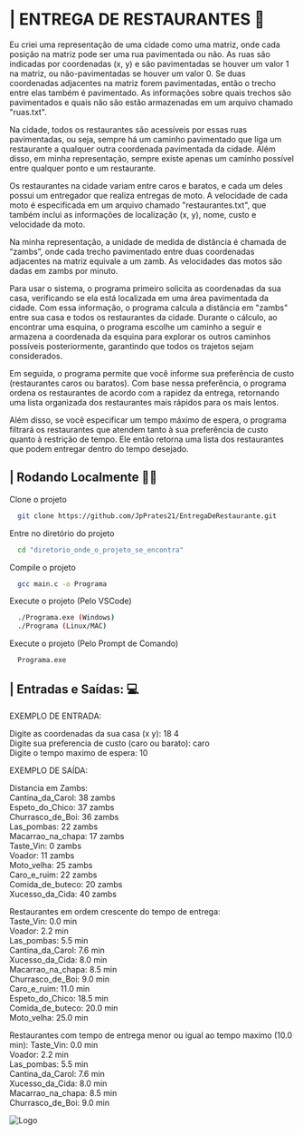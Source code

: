 
# | ENTREGA DE RESTAURANTES 🛵

Eu criei uma representação de uma cidade como uma matriz, onde cada posição na matriz pode ser uma rua pavimentada ou não. As ruas são indicadas por coordenadas (x, y) e são pavimentadas se houver um valor 1 na matriz, ou não-pavimentadas se houver um valor 0. Se duas coordenadas adjacentes na matriz forem pavimentadas, então o trecho entre elas também é pavimentado. As informações sobre quais trechos são pavimentados e quais não são estão armazenadas em um arquivo chamado "ruas.txt".

Na cidade, todos os restaurantes são acessíveis por essas ruas pavimentadas, ou seja, sempre há um caminho pavimentado que liga um restaurante a qualquer outra coordenada pavimentada da cidade. Além disso, em minha representação, sempre existe apenas um caminho possível entre qualquer ponto e um restaurante.

Os restaurantes na cidade variam entre caros e baratos, e cada um deles possui um entregador que realiza entregas de moto. A velocidade de cada moto é especificada em um arquivo chamado "restaurantes.txt", que também inclui as informações de localização (x, y), nome, custo e velocidade da moto.

Na minha representação, a unidade de medida de distância é chamada de “zambs”, onde cada trecho pavimentado entre duas coordenadas adjacentes na matriz equivale a um zamb. As velocidades das motos são dadas em zambs por minuto.

Para usar o sistema, o programa primeiro solicita as coordenadas da sua casa, verificando se ela está localizada em uma área pavimentada da cidade. Com essa informação, o programa calcula a distância em "zambs" entre sua casa e todos os restaurantes da cidade. Durante o cálculo, ao encontrar uma esquina, o programa escolhe um caminho a seguir e armazena a coordenada da esquina para explorar os outros caminhos possíveis posteriormente, garantindo que todos os trajetos sejam considerados.

Em seguida, o programa permite que você informe sua preferência de custo (restaurantes caros ou baratos). Com base nessa preferência, o programa ordena os restaurantes de acordo com a rapidez da entrega, retornando uma lista organizada dos restaurantes mais rápidos para os mais lentos.

Além disso, se você especificar um tempo máximo de espera, o programa filtrará os restaurantes que atendem tanto à sua preferência de custo quanto à restrição de tempo. Ele então retorna uma lista dos restaurantes que podem entregar dentro do tempo desejado.


## | Rodando Localmente 👨‍💻

Clone o projeto

```bash
  git clone https://github.com/JpPrates21/EntregaDeRestaurante.git
```

Entre no diretório do projeto

```bash
  cd "diretorio_onde_o_projeto_se_encontra"
```

Compile o projeto

```bash
  gcc main.c -o Programa
```

Execute o projeto (Pelo VSCode)

```bash
  ./Programa.exe (Windows)
  ./Programa (Linux/MAC)
```
Execute o projeto (Pelo Prompt de Comando)

```bash
  Programa.exe
```


## | Entradas e Saídas: 💻

EXEMPLO DE ENTRADA:

Digite as coordenadas da sua casa (x y): 18 4  
Digite sua preferencia de custo (caro ou barato): caro  
Digite o tempo maximo de espera: 10  



EXEMPLO DE SAÍDA:

Distancia em Zambs:  
Cantina_da_Carol: 38 zambs  
Espeto_do_Chico: 37 zambs  
Churrasco_de_Boi: 36 zambs  
Las_pombas: 22 zambs  
Macarrao_na_chapa: 17 zambs  
Taste_Vin: 0 zambs  
Voador: 11 zambs  
Moto_velha: 25 zambs  
Caro_e_ruim: 22 zambs  
Comida_de_buteco: 20 zambs  
Xucesso_da_Cida: 40 zambs  

Restaurantes em ordem crescente do tempo de entrega:  
Taste_Vin: 0.0 min  
Voador: 2.2 min  
Las_pombas: 5.5 min  
Cantina_da_Carol: 7.6 min  
Xucesso_da_Cida: 8.0 min  
Macarrao_na_chapa: 8.5 min  
Churrasco_de_Boi: 9.0 min  
Caro_e_ruim: 11.0 min  
Espeto_do_Chico: 18.5 min  
Comida_de_buteco: 20.0 min  
Moto_velha: 25.0 min  

Restaurantes com tempo de entrega menor ou igual ao tempo maximo (10.0 min):
Taste_Vin: 0.0 min  
Voador: 2.2 min  
Las_pombas: 5.5 min  
Cantina_da_Carol: 7.6 min  
Xucesso_da_Cida: 8.0 min  
Macarrao_na_chapa: 8.5 min  
Churrasco_de_Boi: 9.0 min  


![Logo](https://www.ufmg.br/online/arquivos/anexos/20091216_logo_ufmg.png)

